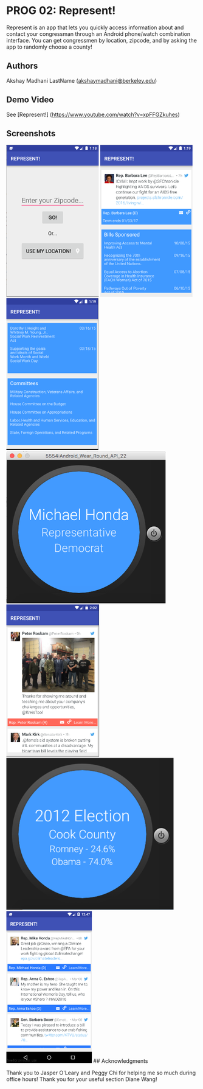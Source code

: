 # PROG 02: Represent!

Represent is an app that lets you quickly access information about and contact your congressman through an Android phone/watch combination interface. You can get congressmen by location, zipcode, and by asking the app to randomly choose a county!

## Authors

Akshay Madhani LastName ([akshaymadhani@berkeley.edu](mailto:akshaymadhani@berkeley.edu))

## Demo Video

See [Represent!] (https://www.youtube.com/watch?v=xpFFGZkuhes)

## Screenshots
<img src="screenshots/Screen%20Shot%202016-03-11%20at%2010.18.09%20PM.png" height="400" alt="Screenshot"/>
<img src="screenshots/Screen%20Shot%202016-03-11%20at%2010.19.17%20PM.png" height="400" alt="Screenshot"/>
<img src="screenshots/Screen%20Shot%202016-03-11%20at%2010.19.44%20PM.png" height="400" alt="Screenshot"/>
<img src="screenshots/Screen%20Shot%202016-03-11%20at%2010.44.28%20PM.png" height="400" alt="Screenshot"/>
<img src="screenshots/Screen%20Shot%202016-03-11%20at%2011.02.12%20PM.png" height="400" alt="Screenshot"/>
<img src="screenshots/Screen%20Shot%202016-03-11%20at%2011.02.34%20PM.png" height="400" alt="Screenshot"/>
<img src="screenshots/Screen%20Shot%202016-03-11%20at%209.47.38%20PM.png" height="400" alt="Screenshot"/>
## Acknowledgments

Thank you to Jasper O'Leary and Peggy Chi for helping me so much during office hours! Thank you for your useful section Diane Wang! 
